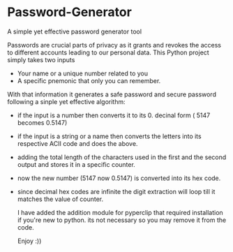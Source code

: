 # Password-Generator
A simple yet effective password generator tool


Passwords are crucial parts of privacy as it grants and revokes the access to different accounts leading to our personal data. This Python project simply takes two inputs
- Your name or a unique number related to you
- A specific pnemonic that only you can remember.

With that information it generates a safe password and secure password following a sinple yet effective algorithm:
- if the input is a number then converts it to its 0. decinal form ( 5147 becomes 0.5147)
- if the input is a string or a name then converts the letters into its respective ACII code and does the above.
- adding the total length of the characters used in the first and the second output and stores it in a specific counter.
- now the new number (5147 now 0.5147) is converted into its hex code.
- since decimal hex codes are infinite the digit extraction will loop till it matches the value of counter.


  I have added the addition module for pyperclip that required installation if you're new to python. its not necessary so you may remove it from the code.

   Enjoy :))
